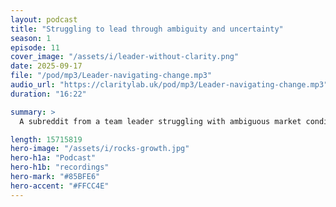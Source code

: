```yaml
---
layout: podcast
title: "Struggling to lead through ambiguity and uncertainty"
season: 1
episode: 11
cover_image: "/assets/i/leader-without-clarity.png"
date: 2025-09-17
file: "/pod/mp3/Leader-navigating-change.mp3"
audio_url: "https://claritylab.uk/pod/mp3/Leader-navigating-change.mp3"
duration: "16:22"

summary: >
  A subreddit from a team leader struggling with ambiguous market conditions and aggressive growth targets, demonstrating the practical challenges that the Clarity Lab Method aims to address by moving from confusion to clarity.

length: 15715819
hero-image: "/assets/i/rocks-growth.jpg"
hero-h1a: "Podcast"
hero-h1b: "recordings"
hero-mark: "#85BFE6"
hero-accent: "#FFCC4E"
---
```


<!-- ffmpeg -i input.wav -ac 2 -b:a 128k -ar 44100 output.mp3 -->
<!-- pngquant --quality=85-100 --speed 1 --strip --skip-if-larger --force --ext .png leader-without-clarity.png -->

